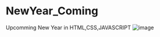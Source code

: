 # NewYear_Coming
Upcomming New Year in HTML,CSS,JAVASCRIPT
![image](https://github.com/debjitdey1/NewYear_Coming/assets/121121842/e5709ebd-8562-426d-b0bd-6dc55a56bc80)
